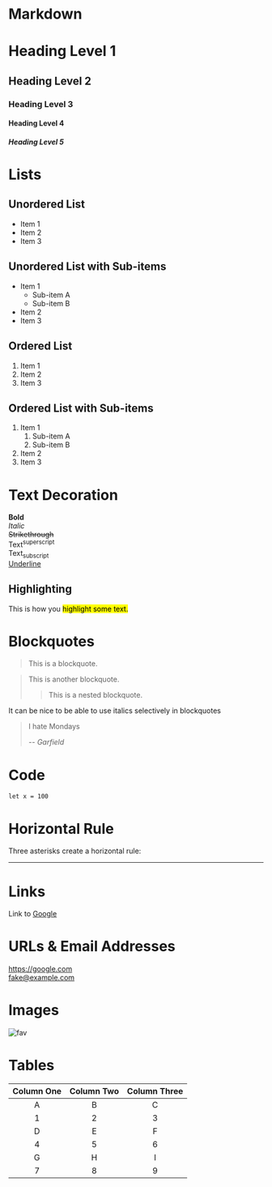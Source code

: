 # Markdown

# Heading Level 1

## Heading Level 2

### Heading Level 3

#### Heading Level 4

##### Heading Level 5

# Lists
## Unordered List
- Item 1
- Item 2
- Item 3

## Unordered List with Sub-items
- Item 1
  - Sub-item A
  - Sub-item B
- Item 2
- Item 3

## Ordered List
1. Item 1
1. Item 2
1. Item 3

## Ordered List with Sub-items
1. Item 1
   1. Sub-item A
   1. Sub-item B
1. Item 2
1. Item 3

# Text Decoration
**Bold**  
*Italic*  
~~Strikethrough~~  
Text<sup>superscript</sup>  
Text<sub>subscript</sub>  
<u>Underline</u>


## Highlighting
This is how you <mark>highlight some text.</mark>

# Blockquotes

> This is a blockquote.

> This is another blockquote.
>> This is a nested blockquote.

It can be nice to be able to use italics selectively in blockquotes

> I hate Mondays
>
> -- _Garfield_

# Code
`let x = 100`

# Horizontal Rule
Three asterisks create a horizontal rule:
***

# Links
Link to [Google](https://google.com)

# URLs & Email Addresses
<https://google.com>  
<fake@example.com>

# Images
![fav](/favicon.ico)
# Tables
| Column One | Column Two | Column Three |
|:----------:|:----------:|:----------:|
| A | B | C |
| 1 | 2 | 3 |
| D | E | F |
| 4 | 5 | 6 |
| G | H | I |
| 7 | 8 | 9 |

